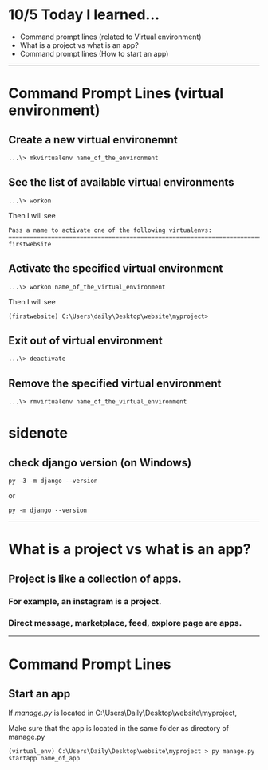 # 10/5 Today I learned...

- Command prompt lines (related to Virtual environment)
- What is a project vs what is an app?
- Command prompt lines (How to start an app)

---

# Command Prompt Lines (virtual environment)

## Create a new virtual environemnt
```console
...\> mkvirtualenv name_of_the_environment
```
## See the list of available virtual environments 
```console
...\> workon
```
Then I will see
```
Pass a name to activate one of the following virtualenvs:
==============================================================================
firstwebsite
```
## Activate the specified virtual environment
```console
...\> workon name_of_the_virtual_environment
```
Then I will see
```
(firstwebsite) C:\Users\daily\Desktop\website\myproject>
```
## Exit out of virtual environment
```console
...\> deactivate
```
## Remove the specified virtual environment
```console
...\> rmvirtualenv name_of_the_virtual_environment
```

# sidenote

## check django version (on Windows)
```console
py -3 -m django --version
```
or 
```console
py -m django --version
```

---
# What is a project vs what is an app?

## Project is like a collection of apps.

### For example, an instagram is a project.

### Direct message, marketplace, feed, explore page are apps.


---
# Command Prompt Lines

## Start an app

If <em>manage.py</em> is located in C:\Users\Daily\Desktop\website\myproject,

Make sure that the app is located in the same folder as directory of manage.py
```console
(virtual_env) C:\Users\Daily\Desktop\website\myproject > py manage.py startapp name_of_app
```
